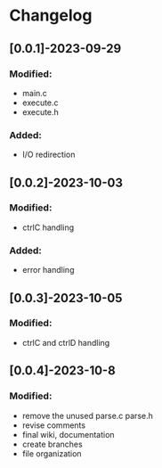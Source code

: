 # Changelog
## [0.0.1]-2023-09-29
### Modified:
- main.c
- execute.c
- execute.h

### Added:
- I/O redirection

## [0.0.2]-2023-10-03
### Modified:
- ctrlC handling

### Added:
- error handling


## [0.0.3]-2023-10-05
### Modified:
- ctrlC and ctrlD handling

## [0.0.4]-2023-10-8
### Modified:
- remove the unused parse.c parse.h
- revise comments
- final wiki, documentation
- create branches
- file organization